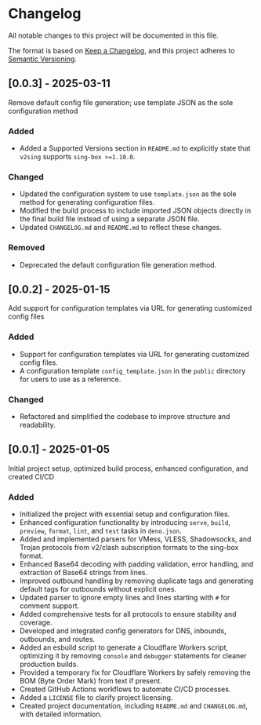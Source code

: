 # Changelog

All notable changes to this project will be documented in this file.

The format is based on [Keep a Changelog](https://keepachangelog.com/en/1.1.0/),
and this project adheres to [Semantic Versioning](https://semver.org/spec/v2.0.0.html).

## [0.0.3] - 2025-03-11

Remove default config file generation; use template JSON as the sole configuration method

### Added

- Added a Supported Versions section in `README.md` to explicitly state that `v2sing` supports `sing-box >=1.10.0`.

### Changed

- Updated the configuration system to use `template.json` as the sole method for generating configuration files.
- Modified the build process to include imported JSON objects directly in the final build file instead of using a separate JSON file.
- Updated `CHANGELOG.md` and `README.md` to reflect these changes.

### Removed

- Deprecated the default configuration file generation method.

## [0.0.2] - 2025-01-15

Add support for configuration templates via URL for generating customized config files

### Added

- Support for configuration templates via URL for generating customized config files.
- A configuration template `config_template.json` in the `public` directory for users to use as a reference.

### Changed

- Refactored and simplified the codebase to improve structure and readability.

## [0.0.1] - 2025-01-05

Initial project setup, optimized build process, enhanced configuration, and created CI/CD

### Added

- Initialized the project with essential setup and configuration files.
- Enhanced configuration functionality by introducing `serve`, `build`, `preview`, `format`, `lint`, and `test` tasks in `deno.json`.
- Added and implemented parsers for VMess, VLESS, Shadowsocks, and Trojan protocols from v2/clash subscription formats to the sing-box format.
- Enhanced Base64 decoding with padding validation, error handling, and extraction of Base64 strings from lines.
- Improved outbound handling by removing duplicate tags and generating default tags for outbounds without explicit ones.
- Updated parser to ignore empty lines and lines starting with `#` for comment support.
- Added comprehensive tests for all protocols to ensure stability and coverage.
- Developed and integrated config generators for DNS, inbounds, outbounds, and routes.
- Added an esbuild script to generate a Cloudflare Workers script, optimizing it by removing `console` and `debugger` statements for cleaner production builds.
- Provided a temporary fix for Cloudflare Workers by safely removing the BOM (Byte Order Mark) from text if present.
- Created GitHub Actions workflows to automate CI/CD processes.
- Added a `LICENSE` file to clarify project licensing.
- Created project documentation, including `README.md` and `CHANGELOG.md`, with detailed information.
